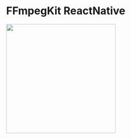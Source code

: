 # FFmpegKit ReactNative

<img src="https://github.com/tanersener/ffmpeg-kit-test/blob/main/docs/assets/react-native.gif" width="295">